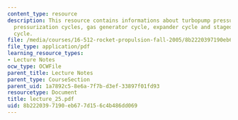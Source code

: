 ```yaml
---
content_type: resource
description: This resource contains informations about turbopump pressurization systems,
  pressurization cycles, gas generator cycle, expander cycle and staged combustion
  cycle.
file: /media/courses/16-512-rocket-propulsion-fall-2005/8b2220397190eb677d156c4b486dd069_lecture_25.pdf
file_type: application/pdf
learning_resource_types:
- Lecture Notes
ocw_type: OCWFile
parent_title: Lecture Notes
parent_type: CourseSection
parent_uid: 1a7892c5-8e6a-7f7b-d3ef-33897f01fd93
resourcetype: Document
title: lecture_25.pdf
uid: 8b222039-7190-eb67-7d15-6c4b486dd069
---
```

